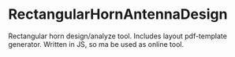 # RectangularHornAntennaDesign

Rectangular horn design/analyze tool. Includes layout pdf-template generator. Written in JS, so ma be used as online tool.

